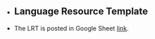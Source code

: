 - ## Language Resource Template
- The LRT is posted in Google Sheet [link](https://docs.google.com/spreadsheets/d/1K_a7mcnslWeAz9-izZ82wUdQuOnnqUbs/edit?usp=sharing&ouid=117111515763620563741&rtpof=true&sd=true).
